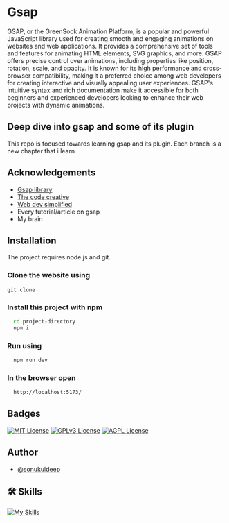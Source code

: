 # Gsap
GSAP, or the GreenSock Animation Platform, is a popular and powerful JavaScript library used for creating smooth and engaging animations on websites and web applications. It provides a comprehensive set of tools and features for animating HTML elements, SVG graphics, and more. GSAP offers precise control over animations, including properties like position, rotation, scale, and opacity. It is known for its high performance and cross-browser compatibility, making it a preferred choice among web developers for creating interactive and visually appealing user experiences. GSAP's intuitive syntax and rich documentation make it accessible for both beginners and experienced developers looking to enhance their web projects with dynamic animations.

## Deep dive into gsap and some of its plugin

This repo is focused towards learning gsap and its plugin. Each branch is a new chapter that i learn

## Acknowledgements

 - [Gsap library](https://greensock.com/get-started/)
 - [The code creative](https://www.youtube.com/watch?v=WEky7V490Rs&list=PLMPgoZdlPumexxtvuPUB3TY7LExI1N_Xp&index=1) 
 - [Web dev simplified](https://www.youtube.com/c/webdevsimplified)
 - Every tutorial/article on gsap
 - My brain


## Installation

The project requires node js and git.

### Clone the website using
```npm
git clone 
```

### Install this project with npm

```bash
  cd project-directory
  npm i
```

### Run using

```bash
  npm run dev
```

### In the browser open

```bash
  http://localhost:5173/
```

## Badges

[![MIT License](https://img.shields.io/badge/License-MIT-green.svg)](https://choosealicense.com/licenses/mit/) 
[![GPLv3 License](https://img.shields.io/badge/License-GPL%20v3-yellow.svg)](https://opensource.org/licenses/)
[![AGPL License](https://img.shields.io/badge/license-AGPL-blue.svg)](http://www.gnu.org/licenses/agpl-3.0)


## Author
- [@sonukuldeep](https://www.github.com/sonukuldeep)


## 🛠 Skills

[![My Skills](https://skillicons.dev/icons?i=js,ts,html,css,tailwind,sass,nodejs,react,nextjs,svelte,vue,flask,rust,python,php,solidity,mongodb,mysql,prisma,figma,threejs,unity,godot)](https://github.com/sonukuldeep)
